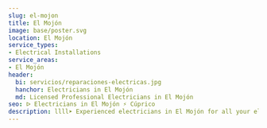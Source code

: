 ```yaml
---
slug: el-mojon
title: El Mojón
image: base/poster.svg
location: El Mojón
service_types:
- Electrical Installations
service_areas:
- El Mojón
header:
  bi: servicios/reparaciones-electricas.jpg
  hanchor: Electricians in El Mojón
  md: Licensed Professional Electricians in El Mojón
seo: ᐅ Electricians in El Mojón ⚡️ Cúprico
description: llll➤ Experienced electricians in El Mojón for all your electrical needs. Fast, efficient and reliable service ✅ Contact us!
---
```

